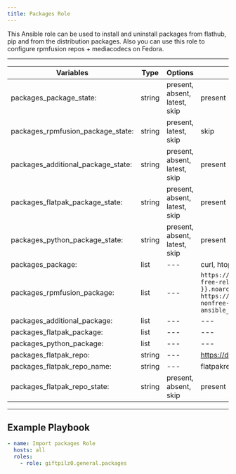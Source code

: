```yaml
---
title: Packages Role
---
```


This Ansible role can be used to install and uninstall packages from flathub, pip and from the distribution packages. Also you can use this role to configure rpmfusion repos + mediacodecs on Fedora.

______________________________________________________________________

| Variables                          | Type   | Options                       | Defaults                                                                                                                                                                                                                                        |
| ---------------------------------- | ------ | ----------------------------- | ----------------------------------------------------------------------------------------------------------------------------------------------------------------------------------------------------------------------------------------------- |
| packages_package_state:            | string | present, absent, latest, skip | present                                                                                                                                                                                                                                         |
| packages_rpmfusion_package_state:  | string | present, latest, skip         | skip                                                                                                                                                                                                                                            |
| packages_additional_package_state: | string | present, absent, latest, skip | present                                                                                                                                                                                                                                         |
| packages_flatpak_package_state:    | string | present, absent, latest, skip | present                                                                                                                                                                                                                                         |
| packages_python_package_state:     | string | present, absent, latest, skip | present                                                                                                                                                                                                                                         |
| packages_package:                  | list   | ---                           | curl, htop, mkpasswd, python3-pip, rsync, zstd                                                                                                                                                                                                  |
| packages_rpmfusion_package:        | list   | ---                           | `https://mirrors.rpmfusion.org/free/fedora/rpmfusion-free-release-{{ ansible_distribution_major_version }}.noarch.rpm, https://mirrors.rpmfusion.org/free/fedora/rpmfusion-nonfree-release-{{ ansible_distribution_major_version }}.noarch.rpm` |
| packages_additional_package:       | list   | ---                           | ---                                                                                                                                                                                                                                             |
| packages_flatpak_package:          | list   | ---                           | ---                                                                                                                                                                                                                                             |
| packages_python_package:           | list   | ---                           | ---                                                                                                                                                                                                                                             |
| packages_flatpak_repo:             | string | ---                           | https://dl.flathub.org/repo/flathub.flatpakrepo                                                                                                                                                                                                 |
| packages_flatpak_repo_name:        | string | ---                           | flatpakrepo                                                                                                                                                                                                                                     |
| packages_flatpak_repo_state:       | string | present, absent, skip         | present                                                                                                                                                                                                                                         |

______________________________________________________________________

## Example Playbook

```yaml
- name: Import packages Role
  hosts: all
  roles:
    - role: giftpilz0.general.packages
```
